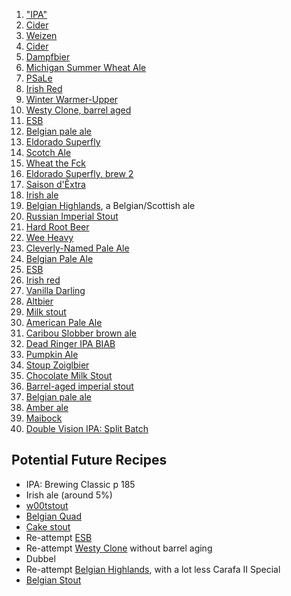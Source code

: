 1. ["IPA"](01-IPA)
2. [Cider](02-Cider)
3. [Weizen](03-Weizen)
4. [Cider](04-Cider)
5. [Dampfbier](05-Dampfbier)
6. [Michigan Summer Wheat Ale](06-MichiganSummerWheatAle)
7. [PSaLe](07-PSaLe)
8. [Irish Red](08-IrishRed)
9. [Winter Warmer-Upper](09-WinterWarmer)
10. [Westy Clone, barrel aged](10-WestHubbarderen)
11. [ESB](11-ESB)
12. [Belgian pale ale](12-BPA)
13. [Eldorado Superfly](13-EldoradoSuperfly)
14. [Scotch Ale](14-ScotchAle)
15. [Wheat the Fck](15-WheatTheFck)
16. [Eldorado Superfly, brew 2](16-EldoradoSuperfly)
17. [Saison d'Êxtra](17-SaisonDextra)
18. [Irish ale](18-IrishAle)
19. [Belgian Highlands](19-BelgianHighlands), a Belgian/Scottish ale
20. [Russian Imperial Stout](20-RussianImperialStout)
21. [Hard Root Beer](21-HardRootBeer)
22. [Wee Heavy](22-WeeHeavy)
23. [Cleverly-Named Pale Ale](23-PaleAle)
24. [Belgian Pale Ale](24-BPA)
25. [ESB](25-ESB)
26. [Irish red](26-IrishRed)
27. [Vanilla Darling](27-VanillaDarling)
28. [Altbier](28-Altbier)
29. [Milk stout](29-MilkStout)
30. [American Pale Ale](30-AmericanPaleAle)
31. [Caribou Slobber brown ale](31-CaribouSlobber)
32. [Dead Ringer IPA BIAB](32-DeadRingerIPA)
33. [Pumpkin Ale](33-PumpkinAle)
34. [Stoup Zoiglbier](34-StoupAle)
35. [Chocolate Milk Stout](35-ChocolateMilkStout)
36. [Barrel-aged imperial stout](36-BarrelAgedStout)
37. [Belgian pale ale](37-BelgianPale)
38. [Amber ale](38-AmberAle)
39. [Maibock](39-Maibock)
40. [Double Vision IPA: Split Batch](40-DoubleVisionIPA)

## Potential Future Recipes
- IPA: Brewing Classic p 185
- Irish ale (around 5%)
- [w00tstout](FutureRecipes/AG-w00tstout.pdf)
- [Belgian Quad](FutureRecipes/AG-Northy12BelgianQuad.pdf)
- [Cake stout](FutureRecipes/CakeStout.jpeg)
- Re-attempt [ESB](11-ESB)
- Re-attempt [Westy Clone](10-WestHubbarderen) without barrel aging
- Dubbel
- Re-attempt [Belgian Highlands](19-BelgianHighlands), with a lot less Carafa II Special
- [Belgian Stout](FutureRecipes/AG-MustacheEnvy.pdf)
